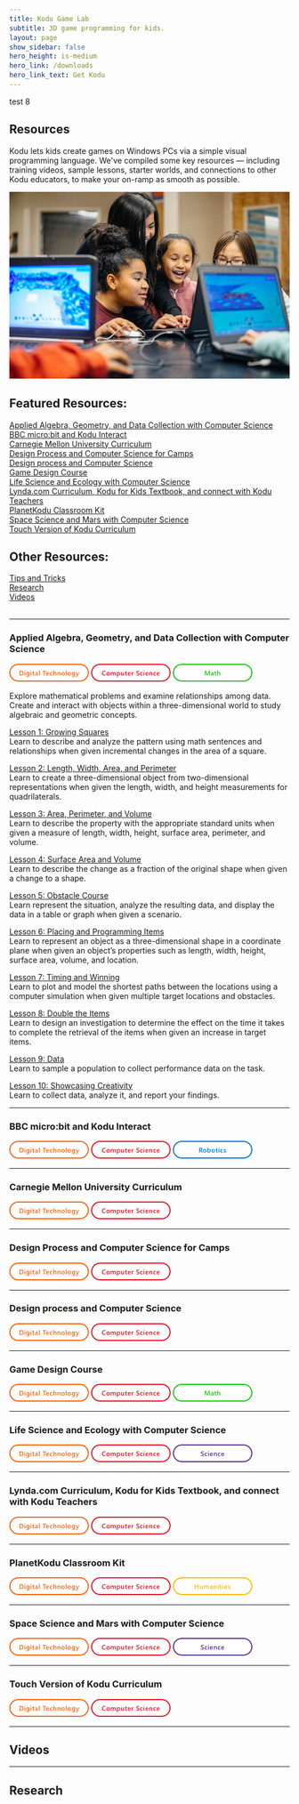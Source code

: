 ```yaml
---
title: Kodu Game Lab
subtitle: 3D game programming for kids.
layout: page
show_sidebar: false
hero_height: is-medium
hero_link: /downloads
hero_link_text: Get Kodu
---
```


test 8

## Resources

Kodu lets kids create games on Windows PCs via a simple visual programming language. We've compiled some key resources — including training videos, sample lessons, starter worlds, and connections to other Kodu educators, to make your on-ramp as smooth as possible.

![Kodu in the Classroom](classroom.jpg)

## Featured Resources:

[Applied Algebra, Geometry, and Data Collection with Computer Science](#applied)<br>
[BBC micro:bit and Kodu Interact](#microbit)<br>
[Carnegie Mellon University Curriculum](#cmu)<br>
[Design Process and Computer Science for Camps](#design_camps)<br>
[Design process and Computer Science](#design_process)<br>
[Game Design Course](#game_design)<br>
[Life Science and Ecology with Computer Science](#life_science)<br>
[Lynda.com Curriculum, Kodu for Kids Textbook, and connect with Kodu Teachers](#lynda)<br>
[PlanetKodu Classroom Kit](#planetkodu)<br>
[Space Science and Mars with Computer Science](#space)<br>
[Touch Version of Kodu Curriculum](#touch)<br>

## Other Resources:

[Tips and Tricks](../tips)<br>
[Research](#research)<br>
[Videos](#videos)
<br><br>

---

<a name="applied"></a>
### Applied Algebra, Geometry, and Data Collection with Computer Science
![Digital Technology](dt.png) ![Computer Science](cs.png) ![Math](m.png)

Explore mathematical problems and examine relationships among data. Create and interact with objects within a three-dimensional world to study algebraic and geometric concepts.

[Lesson 1: Growing Squares](growing_squares)<br>
Learn to describe and analyze the pattern using math sentences and relationships when given incremental changes in the area of a square.

[Lesson 2: Length, Width, Area, and Perimeter]()<br>
Learn to create a three-dimensional object from two-dimensional representations when given the length, width, and height measurements for quadrilaterals.

[Lesson 3: Area, Perimeter, and Volume]()<br>
Learn to describe the property with the appropriate standard units when given a measure of length, width, height, surface area, perimeter, and volume. 

[Lesson 4: Surface Area and Volume]()<br>
Learn to describe the change as a fraction of the original shape when given a change to a shape.

[Lesson 5: Obstacle Course]()<br>
Learn represent the situation, analyze the resulting data, and display the data in a table or graph when given a scenario.

[Lesson 6: Placing and Programming Items]()<br>
Learn to represent an object as a three-dimensional shape in a coordinate plane when given an object’s properties such as length, width, height, surface area, volume, and location. 

[Lesson 7: Timing and Winning]()<br>
Learn to plot and model the shortest paths between the locations using a computer simulation when given multiple target locations and obstacles.

[Lesson 8: Double the Items]()<br>
Learn to design an investigation to determine the effect on the time it takes to complete the retrieval of the items when given an increase in target items.

[Lesson 9: Data]()<br>
Learn to sample a population to collect performance data on the task.

[Lesson 10: Showcasing Creativity]()<br>
Learn to collect data, analyze it, and report your findings.

---

<a name="microbit"></a>
### BBC micro:bit and Kodu Interact
![Digital Technology](dt.png) ![Computer Science](cs.png) ![Robotics](r.png)

---

<a name="cmu"></a>
### Carnegie Mellon University Curriculum
![Digital Technology](dt.png) ![Computer Science](cs.png)

---

<a name="design_camps"></a>
### Design Process and Computer Science for Camps
![Digital Technology](dt.png) ![Computer Science](cs.png)

---

<a name="design_process"></a>
### Design process and Computer Science
![Digital Technology](dt.png) ![Computer Science](cs.png)

---

<a name="game_design"></a>
### Game Design Course
![Digital Technology](dt.png) ![Computer Science](cs.png) ![Math](m.png)

---

<a name="life_science"></a>
### Life Science and Ecology with Computer Science
![Digital Technology](dt.png) ![Computer Science](cs.png) ![Science](s.png)

---

<a name="lynda"></a>
### Lynda.com Curriculum, Kodu for Kids Textbook, and connect with Kodu Teachers
![Digital Technology](dt.png) ![Computer Science](cs.png)

---

<a name="planetkodu"></a>
### PlanetKodu Classroom Kit
![Digital Technology](dt.png) ![Computer Science](cs.png) ![Humanities](h.png)

---

<a name="space"></a>
### Space Science and Mars with Computer Science
![Digital Technology](dt.png) ![Computer Science](cs.png) ![Science](s.png)

---

<a name="touch"></a>
### Touch Version of Kodu Curriculum
![Digital Technology](dt.png) ![Computer Science](cs.png)

---





<a name="videos"></a>
## Videos

---

<a name="research"></a>
## Research

